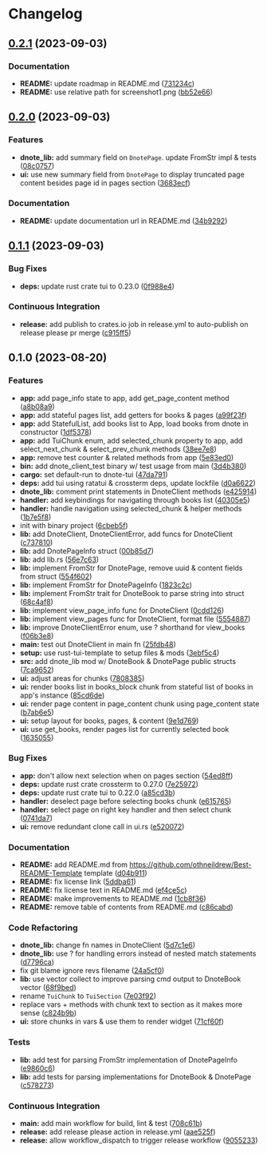 # Changelog

## [0.2.1](https://github.com/deepanchal/dnote-tui/compare/dnote-tui-v0.2.0...dnote-tui-v0.2.1) (2023-09-03)


### Documentation

* **README:** update roadmap in README.md ([731234c](https://github.com/deepanchal/dnote-tui/commit/731234c316f439f041ab5fc2796783f59d767515))
* **README:** use relative path for screenshot1.png ([bb52e66](https://github.com/deepanchal/dnote-tui/commit/bb52e664561d68dacd52f083708e59f44414cb7c))

## [0.2.0](https://github.com/deepanchal/dnote-tui/compare/dnote-tui-v0.1.1...dnote-tui-v0.2.0) (2023-09-03)


### Features

* **dnote_lib:** add summary field on `DnotePage`. update FromStr impl & tests ([08c0757](https://github.com/deepanchal/dnote-tui/commit/08c0757133b49dfd04c9925b257caa0bf9bf9b86))
* **ui:** use new summary field from `DnotePage` to display truncated page content besides page id in pages section ([3683ecf](https://github.com/deepanchal/dnote-tui/commit/3683ecf596060f6d4eac000fb8fd8726d12b7fad))


### Documentation

* **README:** update documentation url in README.md ([34b9292](https://github.com/deepanchal/dnote-tui/commit/34b9292d48c6db758cfda03f4ffbc3635269f54a))

## [0.1.1](https://github.com/deepanchal/dnote-tui/compare/dnote-tui-v0.1.0...dnote-tui-v0.1.1) (2023-09-03)


### Bug Fixes

* **deps:** update rust crate tui to 0.23.0 ([0f988e4](https://github.com/deepanchal/dnote-tui/commit/0f988e4ab4a8815b2521d6bdf6a00e80bde2b3e9))


### Continuous Integration

* **release:** add publish to crates.io job in release.yml to auto-publish on release please pr merge ([c915ff5](https://github.com/deepanchal/dnote-tui/commit/c915ff549ad600868674a34d810514678bf2b518))

## 0.1.0 (2023-08-20)


### Features

* **app:** add page_info state to app, add get_page_content method ([a8b08a9](https://github.com/deepanchal/dnote-tui/commit/a8b08a92d85d745ed281e7e96beefb69998d177f))
* **app:** add stateful pages list, add getters for books & pages ([a99f23f](https://github.com/deepanchal/dnote-tui/commit/a99f23fd71af0194cbca6e7a7a764cc5977b6fb1))
* **app:** add StatefulList, add books list to App, load books from dnote in constructor ([1df5378](https://github.com/deepanchal/dnote-tui/commit/1df53787209f36d0b887bbca5525461c0208e3d1))
* **app:** add TuiChunk enum, add selected_chunk property to app, add select_next_chunk & select_prev_chunk methods ([38ee7e8](https://github.com/deepanchal/dnote-tui/commit/38ee7e884edb50f7549fd371070def331efaf057))
* **app:** remove test counter & related methods from app ([5e83ed0](https://github.com/deepanchal/dnote-tui/commit/5e83ed095b4e6ac43458f8536493260c134449b6))
* **bin:** add dnote_client_test binary w/ test usage from main ([3d4b380](https://github.com/deepanchal/dnote-tui/commit/3d4b380b4d26c6b3a81a95c133e2fb424e8a8c32))
* **cargo:** set default-run to dnote-tui ([47da791](https://github.com/deepanchal/dnote-tui/commit/47da79149b016172df496f7605e7d77056294ba6))
* **deps:** add tui using ratatui & crossterm deps, update lockfile ([d0a6622](https://github.com/deepanchal/dnote-tui/commit/d0a6622681ae9df6e82441213f76a40e0a502d88))
* **dnote_lib:** comment print statements in DnoteClient methods ([e425914](https://github.com/deepanchal/dnote-tui/commit/e4259146e6166adbb5b27c5fb6e22dde1e05519b))
* **handler:** add keybindings for navigating through books list ([40305e5](https://github.com/deepanchal/dnote-tui/commit/40305e59a7f07de644bcead799f307046910085b))
* **handler:** handle navigation using selected_chunk & helper methods ([1b7e5f8](https://github.com/deepanchal/dnote-tui/commit/1b7e5f8f525a36e983a94e13d3cb35992040f953))
* init with binary project ([6cbeb5f](https://github.com/deepanchal/dnote-tui/commit/6cbeb5f324af57fdc0a6d5eced6e743627df8e79))
* **lib:** add DnoteClient, DnoteClientError, add funcs for DnoteClient ([c737810](https://github.com/deepanchal/dnote-tui/commit/c7378102641d7b0c71e70c94c18b37f7c9da0f03))
* **lib:** add DnotePageInfo struct ([00b85d7](https://github.com/deepanchal/dnote-tui/commit/00b85d7a77afdd75d44fbf75ff3db90976646190))
* **lib:** add lib.rs ([56e7c63](https://github.com/deepanchal/dnote-tui/commit/56e7c63da8e0d45a1324115cf3fe4833356beb55))
* **lib:** implement FromStr for DnotePage, remove uuid & content fields from struct ([554f602](https://github.com/deepanchal/dnote-tui/commit/554f60259e4ca159c768aa7d379f38268ecd1450))
* **lib:** implement FromStr for DnotePageInfo ([1823c2c](https://github.com/deepanchal/dnote-tui/commit/1823c2cac3f47fd76219216e7a602ea9af76b209))
* **lib:** implement FromStr trait for DnoteBook to parse string into struct ([68c4af8](https://github.com/deepanchal/dnote-tui/commit/68c4af8671f4f40d2fb4b2ef55dc915e27373284))
* **lib:** implement view_page_info func for DnoteClient ([0cdd126](https://github.com/deepanchal/dnote-tui/commit/0cdd126ca180cb97e851c371bd72061ab1667071))
* **lib:** implement view_pages func for DnoteClient, format file ([5554887](https://github.com/deepanchal/dnote-tui/commit/55548874f22747aebf6be1aad3274c05ed9a6d26))
* **lib:** improve DnoteClientError enum, use ? shorthand for view_books ([f06b3e8](https://github.com/deepanchal/dnote-tui/commit/f06b3e82a6638ad0322b4ac34039011a5284a1ff))
* **main:** test out DnoteClient in main fn ([25fdb48](https://github.com/deepanchal/dnote-tui/commit/25fdb48e25782496abbdea5b15021dd3d663006e))
* **setup:** use rust-tui-template to setup files & mods ([3ebf5c4](https://github.com/deepanchal/dnote-tui/commit/3ebf5c4b4d34b31f54111b9a66e62a9194d421f7))
* **src:** add dnote_lib mod w/ DnoteBook & DnotePage public structs ([7ca9652](https://github.com/deepanchal/dnote-tui/commit/7ca965234a101721b2442fb39040a493f85766b7))
* **ui:** adjust areas for chunks ([7808385](https://github.com/deepanchal/dnote-tui/commit/78083853e2f4f2339a88abd7ce16bdf5c14d276e))
* **ui:** render books list in books_block chunk from stateful list of books in app's instance ([85cd6de](https://github.com/deepanchal/dnote-tui/commit/85cd6de5bdb6345338cc9fe4190d56cad2c1bc4a))
* **ui:** render page content in page_content chunk using page_content state ([b7ab6e5](https://github.com/deepanchal/dnote-tui/commit/b7ab6e5b8ec7c2513ce6c3e1894f790c9f654535))
* **ui:** setup layout for books, pages, & content ([9e1d769](https://github.com/deepanchal/dnote-tui/commit/9e1d7690047ac0fbcf11ef1ddcef8dd202231e1b))
* **ui:** use get_books, render pages list for currently selected book ([1635055](https://github.com/deepanchal/dnote-tui/commit/1635055239837311634ae869a87a479deda6f8c8))


### Bug Fixes

* **app:** don't allow next selection when on pages section ([54ed8ff](https://github.com/deepanchal/dnote-tui/commit/54ed8ff7e0b2ff9e2321ac6f94ce751e70aa2fce))
* **deps:** update rust crate crossterm to 0.27.0 ([7e25972](https://github.com/deepanchal/dnote-tui/commit/7e25972d918e200d0ea306020e6b7d16d290ad67))
* **deps:** update rust crate tui to 0.22.0 ([a85cd3b](https://github.com/deepanchal/dnote-tui/commit/a85cd3b9141cb752407410b21f0850590f667ff8))
* **handler:** deselect page before selecting books chunk ([e615765](https://github.com/deepanchal/dnote-tui/commit/e6157653c3c99aab4342a9d83dcf55c95c68159d))
* **handler:** select page on right key handler and then select chunk ([0741da7](https://github.com/deepanchal/dnote-tui/commit/0741da78987d201cfcc4a8650cb08c271a677972))
* **ui:** remove redundant clone call in ui.rs ([e520072](https://github.com/deepanchal/dnote-tui/commit/e520072da3b14300f34bdd6403b06509a5e89cdd))


### Documentation

* **README:** add README.md from https://github.com/othneildrew/Best-README-Template template ([d04b911](https://github.com/deepanchal/dnote-tui/commit/d04b911dbd7361a7d218ae90554c32a06d297973))
* **README:** fix license link ([5ddba61](https://github.com/deepanchal/dnote-tui/commit/5ddba6144ff4f577ae4feb974bc77102087eb3d4))
* **README:** fix license text in README.md ([ef4ce5c](https://github.com/deepanchal/dnote-tui/commit/ef4ce5c5b73e392f16faead9e41b2244c768e633))
* **README:** make improvements to README.md ([1cb8f36](https://github.com/deepanchal/dnote-tui/commit/1cb8f36672619696fdc99e9e6276a33eafe0e76b))
* **README:** remove table of contents from README.md ([c86cabd](https://github.com/deepanchal/dnote-tui/commit/c86cabd31dd5ca3ee78ba29117c3a65eb24d4bb6))


### Code Refactoring

* **dnote_lib:** change fn names in DnoteClient ([5d7c1e6](https://github.com/deepanchal/dnote-tui/commit/5d7c1e698c5caff3ae27fb79485572c1906b2699))
* **dnote_lib:** use ? for handling errors instead of nested match statements ([d7796ca](https://github.com/deepanchal/dnote-tui/commit/d7796caf59b51c175949311dea9ea244c198f166))
* fix git blame ignore revs filename ([24a5cf0](https://github.com/deepanchal/dnote-tui/commit/24a5cf0bd29c0315cd9d6b8998dbd8ff8ecce710))
* **lib:** use vector collect to improve parsing cmd output to DnoteBook vector ([68f9bed](https://github.com/deepanchal/dnote-tui/commit/68f9bed16a4f6b3878a6abf7c224a32cc0c0e63a))
* rename `TuiChunk` to `TuiSection` ([7e03f92](https://github.com/deepanchal/dnote-tui/commit/7e03f925514e2e83f3060d886be36b00fe9ead3a))
* replace vars + methods with chunk text to section as it makes more sense ([c824b9b](https://github.com/deepanchal/dnote-tui/commit/c824b9b4d501f7116073b871189a72b9f78aba91))
* **ui:** store chunks in vars & use them to render widget ([71cf60f](https://github.com/deepanchal/dnote-tui/commit/71cf60fd7f6a6c262410ad811dfca389a5c2dc85))


### Tests

* **lib:** add test for parsing FromStr implementation of DnotePageInfo ([e9860c6](https://github.com/deepanchal/dnote-tui/commit/e9860c60c8942be7ff6f9e61a23b6d6cef807067))
* **lib:** add tests for parsing implementations for DnoteBook & DnotePage ([c578273](https://github.com/deepanchal/dnote-tui/commit/c578273667e141feaa7ee485cb2eceb48da51085))


### Continuous Integration

* **main:** add main workflow for build, lint & test ([708c61b](https://github.com/deepanchal/dnote-tui/commit/708c61bfd3f8748bc4d21f08be3da649293b1e86))
* **release:** add release please action in release.yml ([aae525f](https://github.com/deepanchal/dnote-tui/commit/aae525f393b0566fb9c56633fde2fbe83c4d9b69))
* **release:** allow workflow_dispatch to trigger release workflow ([9055233](https://github.com/deepanchal/dnote-tui/commit/90552339eef2ec5a9fdcbb796afc6a515e04f63e))
